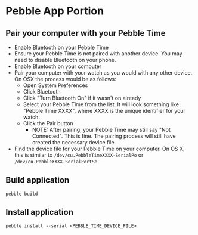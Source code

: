 # Pebble App Portion

## Pair your computer with your Pebble Time
* Enable Bluetooth on your Pebble Time
* Ensure your Pebble Time is not paired with another device. You may need to disable Bluetooth on your phone.
* Enable Bluetooth on your computer
* Pair your computer with your watch as you would with any other device. On OSX the process would be as follows:
    * Open System Preferences
    * Click Bluetooth
    * Click "Turn Bluetooth On" if it wasn't on already
    * Select your Pebble Time from the list. It will look something like "Pebble Time XXXX", where XXXX is the unique identifier for your watch.
    * Click the Pair button
        * NOTE: After pairing, your Pebble Time may still say "Not Connected". This is fine. The pairing process will still have created the necessary device file.
* Find the device file for your Pebble Time on your computer. On OS X, this is similar to `/dev/cu.PebbleTimeXXXX-SerialPo` or `/dev/cu.PebbleXXXX-SerialPortSe`

## Build application
```
pebble build
```

## Install application
```
pebble install --serial <PEBBLE_TIME_DEVICE_FILE>
```
